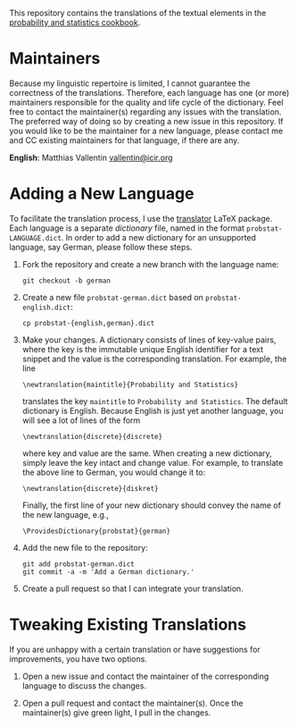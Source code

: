 This repository contains the translations of the textual elements in the
[probability and statistics cookbook][cookbook].

Maintainers
===========

Because my linguistic repertoire is limited, I cannot guarantee the correctness
of the translations. Therefore, each language has one (or more) maintainers
responsible for the quality and life cycle of the dictionary. Feel free to
contact the maintainer(s) regarding any issues with the translation. The
preferred way of doing so by creating a new issue in this repository. If you
would like to be the maintainer for a new language, please contact me and CC
existing maintainers for that language, if there are any.

**English**:    Matthias Vallentin <vallentin@icir.org>

Adding a New Language
=====================

To facilitate the translation process, I use the [translator][translator] LaTeX
package. Each language is a separate *dictionary* file, named in the format
`probstat-LANGUAGE.dict`. In order to add a new dictionary for an unsupported
language, say German, please follow these steps.

1. Fork the repository and create a new branch with the language name:

       git checkout -b german

2. Create a new file `probstat-german.dict` based on `probstat-english.dict`:

       cp probstat-{english,german}.dict

3. Make your changes. A dictionary consists of lines of key-value pairs, where
   the key is the immutable unique English identifier for a text snippet and
   the value is the corresponding translation. For example, the line

       \newtranslation{maintitle}{Probability and Statistics}

   translates the key `maintitle` to `Probability and Statistics`. The default
   dictionary is English. Because English is just yet another language, you
   will see a lot of lines of the form

       \newtranslation{discrete}{discrete}

   where key and value are the same. When creating a new dictionary, simply
   leave the key intact and change value. For example, to translate the above
   line to German, you would change it to:

       \newtranslation{discrete}{diskret}

   Finally, the first line of your new dictionary should convey the name of the
   new language, e.g.,

       \ProvidesDictionary{probstat}{german}

4. Add the new file to the repository:

       git add probstat-german.dict
       git commit -a -m 'Add a German dictionary.'

5. Create a pull request so that I can integrate your translation.

Tweaking Existing Translations
==============================

If you are unhappy with a certain translation or have suggestions for
improvements, you have two options.

1. Open a new issue and contact the maintainer of the corresponding language
   to discuss the changes.

2. Open a pull request and contact the maintainer(s). Once the maintainer(s)
   give green light, I pull in the changes.

[cookbook]: http://matthias.vallentin.net/probability-and-statistics-cookbook
[translator]: http://www.bakoma-tex.com/doc/latex/translator/
